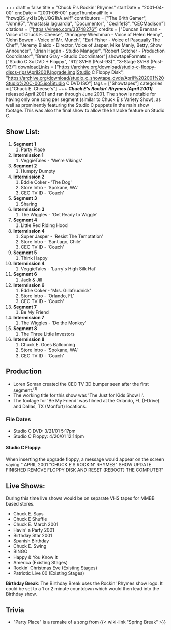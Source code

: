 +++
draft = false
title = "Chuck E's Rockin' Rhymes"
startDate = "2001-04-00"
endDate = "2001-06-00"
pageThumbnailFile = "hzwqBS_ykHsQIyUQG1hA.avif"
contributors = ["The 64th Gamer", "John95", "Anastasia.laguardia", "Documentor", "Ceclife13", "CECMadison"]
citations = ["https://vimeo.com/33748276"]
credits = ["Duncan Brannan - Voice of Chuck E. Cheese", "Annagrey Wiechman - Voice of Helen Henny", "John Bowen - Voice of Mr. Munch", "Earl Fisher - Voice of Pasqually The Chef", "Jeremy Blaido - Director, Voice of Jasper, Mike Manly, Betty, Show Announcer", "Brian Hagan - Studio Manager", "Robert Gotcher - Production Coordinator", "Brent Gray - Studio Coordinator"]
showtapeFormats = ["Studio C 3x DVD + Floppy", "R12 SVHS (Post-93)", "3-Stage SVHS (Post-93)"]
downloadLinks = ["https://archive.org/download/studio-c-floppy-discs-rips/April2001Upgrade.img|Studio C Floppy Disk", "https://archive.org/download/studio_c_showtape_dvds/April%202001%20Studio%20C-005.iso|Studio C DVD ISO"]
tags = ["Showtapes"]
categories = ["Chuck E. Cheese's"]
+++
***Chuck E's Rockin' Rhymes (April 2001)*** released April 2001 and ran through June 2001.
The show is notable for having only one song per segment (similar to Chuck E's Variety Show), as well as prominently featuring the Studio C puppets in the main show footage. This was also the final show to allow the karaoke feature on Studio C.

## Show List:

1.  **Segment 1**
    1.  Party Place
2.  **Intermission 1**
    1.  VeggieTales - 'We're Vikings'
3.  **Segment 2**
    1.  Humpty Dumpty
4.  **Intermission 2**
    1.  Eddie Coker - 'The Dog'
    2.  Store Intro - 'Spokane, WA'
    3.  CEC TV ID - 'Couch'
5.  **Segment 3**
    1.  Sharing
6.  **Intermission 3**
    1.  The Wiggles - 'Get Ready to Wiggle'
7.  **Segment 4**
    1.  Little Red Riding Hood
8.  **Intermission 4**
    1.  Super Jasper - 'Resist The Temptation'
    2.  Store Intro - 'Santiago, Chile'
    3.  CEC TV ID - 'Couch'
9.  **Segment 5**
    1.  Think Happy
10. **Intermission 4**
    1.  VeggieTales - 'Larry's High Silk Hat'
11. **Segment 6**
    1.  Jack & Jill
12. **Intermission 6**
    1.  Eddie Coker - 'Mrs. Gillafrudnick'
    2.  Store Intro - 'Orlando, FL'
    3.  CEC TV ID - 'Couch'
13. **Segment 7**
    1.  Be My Friend
14. **Intermission 7**
    1.  The Wiggles - 'Do the Monkey'
15. **Segment 8**
    1.  The Three Little Investors
16. **Intermission 8**
    1.  Chuck E. Goes Ballooning
    2.  Store Intro - 'Spokane, WA'
    3.  CEC TV ID - 'Couch'

## Production

- Loren Soman created the CEC TV 3D bumper seen after the first segment.<sup>(1)</sup>
- The working title for this show was 'The Just for Kids Show II'.
- The footage for 'Be My Friend' was filmed at the Orlando, FL (I-Drive) and Dallas, TX (Monfort) locations.

### File Dates

- Studio C DVD: 3/21/01 5:17pm
- Studio C Floppy: 4/20/01 12:14pm

#### Studio C Floppy:

When inserting the upgrade floppy, a message would appear on the screen saying
“ APRIL 2001 "CHUCK E'S ROCKIN' RHYMES" SHOW UPDATE FINISHED
 REMOVE FLOPPY DISK AND RESET (REBOOT) THE COMPUTER"

## Live Shows:

During this time live shows would be on separate VHS tapes for MMBB based stores.

- Chuck E. Says
- Chuck E Shuffle
- Chuck E. March 2001
- Havin' a Party 2001
- Birthday Star 2001
- Spanish Birthday
- Chuck E. Swing
- BINGO
- Happy & You Know It
- America (Existing Stages)
- Rockin' Christmas Eve (Existing Stages)
- Patriotic Live 00 (Existing Stages)

**Birthday Break**: The Birthday Break uses the Rockin' Rhymes show logo. It could be set to a 1 or 2 minute countdown which would then lead into the Birthday show.

## Trivia

- "Party Place" is a remake of a song from {{< wiki-link "Spring Break" >}}
